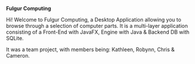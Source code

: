 **Fulgur Computing**

Hi! Welcome to Fulgur Computing, a Desktop Application allowing you to browse through a selection of computer parts.
It is a multi-layer application consisting of a Front-End with JavaFX, Engine with Java & Backend DB with SQLite.

It was a team project, with members being: Kathleen, Robynn, Chris & Cameron.
